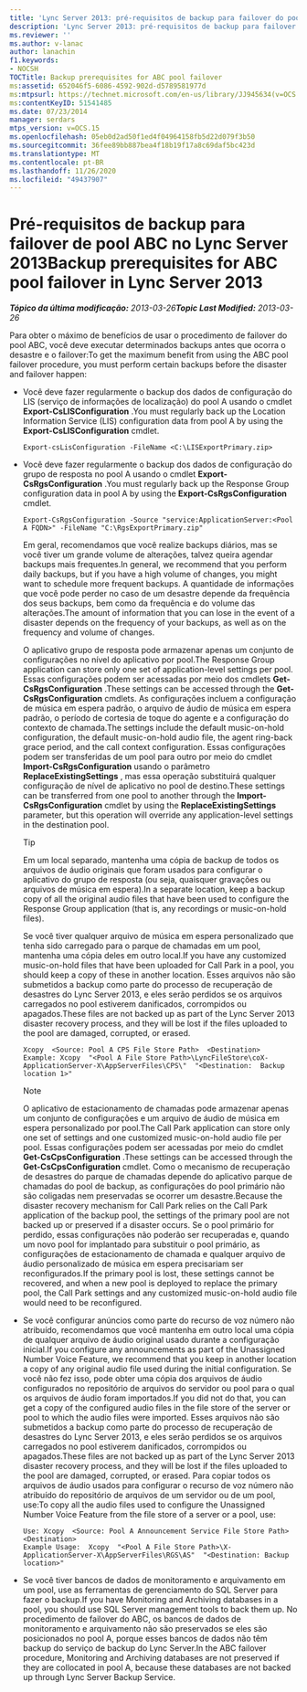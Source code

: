 ```yaml
---
title: 'Lync Server 2013: pré-requisitos de backup para failover do pool ABC'
description: 'Lync Server 2013: pré-requisitos de backup para failover do pool ABC.'
ms.reviewer: ''
ms.author: v-lanac
author: lanachin
f1.keywords:
- NOCSH
TOCTitle: Backup prerequisites for ABC pool failover
ms:assetid: 652046f5-6086-4592-902d-d5789581977d
ms:mtpsurl: https://technet.microsoft.com/en-us/library/JJ945634(v=OCS.15)
ms:contentKeyID: 51541485
ms.date: 07/23/2014
manager: serdars
mtps_version: v=OCS.15
ms.openlocfilehash: 05eb0d2ad50f1ed4f04964158fb5d22d079f3b50
ms.sourcegitcommit: 36fee89bb887bea4f18b19f17a8c69daf5bc423d
ms.translationtype: MT
ms.contentlocale: pt-BR
ms.lasthandoff: 11/26/2020
ms.locfileid: "49437907"
---
```

# <a name="backup-prerequisites-for-abc-pool-failover-in-lync-server-2013"></a><span data-ttu-id="67aa6-103">Pré-requisitos de backup para failover de pool ABC no Lync Server 2013</span><span class="sxs-lookup"><span data-stu-id="67aa6-103">Backup prerequisites for ABC pool failover in Lync Server 2013</span></span>

<div data-xmlns="http://www.w3.org/1999/xhtml">

<div class="topic" data-xmlns="http://www.w3.org/1999/xhtml" data-msxsl="urn:schemas-microsoft-com:xslt" data-cs="https://msdn.microsoft.com/">

<div data-asp="https://msdn2.microsoft.com/asp">



</div>

<div id="mainSection">

<div id="mainBody"><span data-ttu-id="67aa6-104">

<span> </span></span><span class="sxs-lookup"><span data-stu-id="67aa6-104">

<span> </span></span></span>

<span data-ttu-id="67aa6-105">_**Tópico da última modificação:** 2013-03-26_</span><span class="sxs-lookup"><span data-stu-id="67aa6-105">_**Topic Last Modified:** 2013-03-26_</span></span>

<span data-ttu-id="67aa6-106">Para obter o máximo de benefícios de usar o procedimento de failover do pool ABC, você deve executar determinados backups antes que ocorra o desastre e o failover:</span><span class="sxs-lookup"><span data-stu-id="67aa6-106">To get the maximum benefit from using the ABC pool failover procedure, you must perform certain backups before the disaster and failover happen:</span></span>

  - <span data-ttu-id="67aa6-107">Você deve fazer regularmente o backup dos dados de configuração do LIS (serviço de informações de localização) do pool A usando o cmdlet **Export-CsLISConfiguration** .</span><span class="sxs-lookup"><span data-stu-id="67aa6-107">You must regularly back up the Location Information Service (LIS) configuration data from pool A by using the **Export-CsLISConfiguration** cmdlet.</span></span>
    
        Export-csLisConfiguration -FileName <C:\LISExportPrimary.zip>

  - <span data-ttu-id="67aa6-108">Você deve fazer regularmente o backup dos dados de configuração do grupo de resposta no pool A usando o cmdlet **Export-CsRgsConfiguration** .</span><span class="sxs-lookup"><span data-stu-id="67aa6-108">You must regularly back up the Response Group configuration data in pool A by using the **Export-CsRgsConfiguration** cmdlet.</span></span>
    
        Export-CsRgsConfiguration -Source "service:ApplicationServer:<Pool A FQDN>" -FileName "C:\RgsExportPrimary.zip"
    
    <span data-ttu-id="67aa6-109">Em geral, recomendamos que você realize backups diários, mas se você tiver um grande volume de alterações, talvez queira agendar backups mais frequentes.</span><span class="sxs-lookup"><span data-stu-id="67aa6-109">In general, we recommend that you perform daily backups, but if you have a high volume of changes, you might want to schedule more frequent backups.</span></span> <span data-ttu-id="67aa6-110">A quantidade de informações que você pode perder no caso de um desastre depende da frequência dos seus backups, bem como da frequência e do volume das alterações.</span><span class="sxs-lookup"><span data-stu-id="67aa6-110">The amount of information that you can lose in the event of a disaster depends on the frequency of your backups, as well as on the frequency and volume of changes.</span></span>
    
    <span data-ttu-id="67aa6-111">O aplicativo grupo de resposta pode armazenar apenas um conjunto de configurações no nível do aplicativo por pool.</span><span class="sxs-lookup"><span data-stu-id="67aa6-111">The Response Group application can store only one set of application-level settings per pool.</span></span> <span data-ttu-id="67aa6-112">Essas configurações podem ser acessadas por meio dos cmdlets **Get-CsRgsConfiguration** .</span><span class="sxs-lookup"><span data-stu-id="67aa6-112">These settings can be accessed through the **Get-CsRgsConfiguration** cmdlets.</span></span> <span data-ttu-id="67aa6-113">As configurações incluem a configuração de música em espera padrão, o arquivo de áudio de música em espera padrão, o período de cortesia de toque do agente e a configuração do contexto de chamada.</span><span class="sxs-lookup"><span data-stu-id="67aa6-113">The settings include the default music-on-hold configuration, the default music-on-hold audio file, the agent ring-back grace period, and the call context configuration.</span></span> <span data-ttu-id="67aa6-114">Essas configurações podem ser transferidas de um pool para outro por meio do cmdlet **Import-CsRgsConfiguration** usando o parâmetro **ReplaceExistingSettings** , mas essa operação substituirá qualquer configuração de nível de aplicativo no pool de destino.</span><span class="sxs-lookup"><span data-stu-id="67aa6-114">These settings can be transferred from one pool to another through the **Import-CsRgsConfiguration** cmdlet by using the **ReplaceExistingSettings** parameter, but this operation will override any application-level settings in the destination pool.</span></span>
    
    <div>
    

    > [!TIP]  
    > <span data-ttu-id="67aa6-115">Em um local separado, mantenha uma cópia de backup de todos os arquivos de áudio originais que foram usados para configurar o aplicativo do grupo de resposta (ou seja, quaisquer gravações ou arquivos de música em espera).</span><span class="sxs-lookup"><span data-stu-id="67aa6-115">In a separate location, keep a backup copy of all the original audio files that have been used to configure the Response Group application (that is, any recordings or music-on-hold files).</span></span>

    
    </div>
    
    <span data-ttu-id="67aa6-116">Se você tiver qualquer arquivo de música em espera personalizado que tenha sido carregado para o parque de chamadas em um pool, mantenha uma cópia deles em outro local.</span><span class="sxs-lookup"><span data-stu-id="67aa6-116">If you have any customized music-on-hold files that have been uploaded for Call Park in a pool, you should keep a copy of these in another location.</span></span> <span data-ttu-id="67aa6-117">Esses arquivos não são submetidos a backup como parte do processo de recuperação de desastres do Lync Server 2013, e eles serão perdidos se os arquivos carregados no pool estiverem danificados, corrompidos ou apagados.</span><span class="sxs-lookup"><span data-stu-id="67aa6-117">These files are not backed up as part of the Lync Server 2013 disaster recovery process, and they will be lost if the files uploaded to the pool are damaged, corrupted, or erased.</span></span>
    
        Xcopy  <Source: Pool A CPS File Store Path>  <Destination>
        Example: Xcopy  "<Pool A File Store Path>\LyncFileStore\coX-ApplicationServer-X\AppServerFiles\CPS\"  "<Destination:  Backup location 1>"
    
    <div>
    

    > [!NOTE]  
    > <span data-ttu-id="67aa6-118">O aplicativo de estacionamento de chamadas pode armazenar apenas um conjunto de configurações e um arquivo de áudio de música em espera personalizado por pool.</span><span class="sxs-lookup"><span data-stu-id="67aa6-118">The Call Park application can store only one set of settings and one customized music-on-hold audio file per pool.</span></span> <span data-ttu-id="67aa6-119">Essas configurações podem ser acessadas por meio do cmdlet <STRONG>Get-CsCpsConfiguration</STRONG> .</span><span class="sxs-lookup"><span data-stu-id="67aa6-119">These settings can be accessed through the <STRONG>Get-CsCpsConfiguration</STRONG> cmdlet.</span></span> <span data-ttu-id="67aa6-120">Como o mecanismo de recuperação de desastres do parque de chamadas depende do aplicativo parque de chamadas do pool de backup, as configurações do pool primário não são coligadas nem preservadas se ocorrer um desastre.</span><span class="sxs-lookup"><span data-stu-id="67aa6-120">Because the disaster recovery mechanism for Call Park relies on the Call Park application of the backup pool, the settings of the primary pool are not backed up or preserved if a disaster occurs.</span></span> <span data-ttu-id="67aa6-121">Se o pool primário for perdido, essas configurações não poderão ser recuperadas e, quando um novo pool for implantado para substituir o pool primário, as configurações de estacionamento de chamada e qualquer arquivo de áudio personalizado de música em espera precisariam ser reconfigurados.</span><span class="sxs-lookup"><span data-stu-id="67aa6-121">If the primary pool is lost, these settings cannot be recovered, and when a new pool is deployed to replace the primary pool, the Call Park settings and any customized music-on-hold audio file would need to be reconfigured.</span></span>

    
    </div>

  - <span data-ttu-id="67aa6-122">Se você configurar anúncios como parte do recurso de voz número não atribuído, recomendamos que você mantenha em outro local uma cópia de qualquer arquivo de áudio original usado durante a configuração inicial.</span><span class="sxs-lookup"><span data-stu-id="67aa6-122">If you configure any announcements as part of the Unassigned Number Voice Feature, we recommend that you keep in another location a copy of any original audio file used during the initial configuration.</span></span> <span data-ttu-id="67aa6-123">Se você não fez isso, pode obter uma cópia dos arquivos de áudio configurados no repositório de arquivos do servidor ou pool para o qual os arquivos de áudio foram importados.</span><span class="sxs-lookup"><span data-stu-id="67aa6-123">If you did not do that, you can get a copy of the configured audio files in the file store of the server or pool to which the audio files were imported.</span></span> <span data-ttu-id="67aa6-124">Esses arquivos não são submetidos a backup como parte do processo de recuperação de desastres do Lync Server 2013, e eles serão perdidos se os arquivos carregados no pool estiverem danificados, corrompidos ou apagados.</span><span class="sxs-lookup"><span data-stu-id="67aa6-124">These files are not backed up as part of the Lync Server 2013 disaster recovery process, and they will be lost if the files uploaded to the pool are damaged, corrupted, or erased.</span></span> <span data-ttu-id="67aa6-125">Para copiar todos os arquivos de áudio usados para configurar o recurso de voz número não atribuído do repositório de arquivos de um servidor ou de um pool, use:</span><span class="sxs-lookup"><span data-stu-id="67aa6-125">To copy all the audio files used to configure the Unassigned Number Voice Feature from the file store of a server or a pool, use:</span></span>
    
        Use: Xcopy  <Source: Pool A Announcement Service File Store Path>  <Destination>
        Example Usage:  Xcopy  "<Pool A File Store Path>\X-ApplicationServer-X\AppServerFiles\RGS\AS"  "<Destination: Backup location>"

  - <span data-ttu-id="67aa6-126">Se você tiver bancos de dados de monitoramento e arquivamento em um pool, use as ferramentas de gerenciamento do SQL Server para fazer o backup.</span><span class="sxs-lookup"><span data-stu-id="67aa6-126">If you have Monitoring and Archiving databases in a pool, you should use SQL Server management tools to back them up.</span></span> <span data-ttu-id="67aa6-127">No procedimento de failover do ABC, os bancos de dados de monitoramento e arquivamento não são preservados se eles são posicionados no pool A, porque esses bancos de dados não têm backup do serviço de backup do Lync Server.</span><span class="sxs-lookup"><span data-stu-id="67aa6-127">In the ABC failover procedure, Monitoring and Archiving databases are not preserved if they are collocated in pool A, because these databases are not backed up through Lync Server Backup Service.</span></span>

<span data-ttu-id="67aa6-128"></div>

<span> </span>

</div>

</div>

</span><span class="sxs-lookup"><span data-stu-id="67aa6-128"></div>

<span> </span>

</div>

</div>

</span></span></div>

